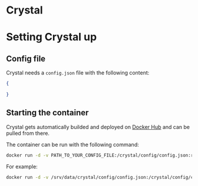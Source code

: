 # Crystal
# Setting Crystal up
## Config file
Crystal needs a `config.json` file with the following content:
```json
{
   
}
```
## Starting the container
Crystal gets automatically builded and deployed on [Docker Hub](https://hub.docker.com/r/giyomoon/crystal) and can be pulled from there.

The container can be run with the following command:
```bash
docker run -d -v PATH_TO_YOUR_CONFIG_FILE:/crystal/config/config.json:ro -v PATH_TO_YOUR_DATABASE_FILE:/database/bot.db --name Crystal giyomoon/crystal
```

For example:
```bash
docker run -d -v /srv/data/crystal/config/config.json:/crystal/config/config.json:ro -v /srv/data/crystal/database/bot.db:/database/bot.db --name Crystal giyomoon/crystal
```
